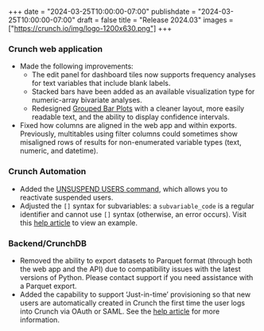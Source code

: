 +++
date = "2024-03-25T10:00:00-07:00"
publishdate = "2024-03-25T10:00:00-07:00"
draft = false
title = "Release 2024.03"
images = ["https://crunch.io/img/logo-1200x630.png"]
+++

### Crunch web application

- Made the following improvements:
    - The edit panel for dashboard tiles now supports frequency analyses for text variables that include blank labels.
    - Stacked bars have been added as an available visualization type for numeric-array bivariate analyses.
    - Redesigned [Grouped Bar Plots](https://help.crunch.io/hc/en-us/articles/20500101668365-Confidence-intervals-on-graphs) with a cleaner layout, more easily readable text, and the ability to display confidence intervals.
- Fixed how columns are aligned in the web app and within exports. Previously, multitables using filter columns could sometimes show misaligned rows of results for non-enumerated variable types (text, numeric, and datetime).

### Crunch Automation

- Added the [UNSUSPEND USERS command](https://help.crunch.io/hc/en-us/articles/21987065472909-SUSPEND-UNSUSPEND-USERS-command), which allows you to reactivate suspended users.
- Adjusted the `[]` syntax for subvariables: a `subvariable_code` is a regular identifier and cannot use `[]` syntax (otherwise, an error occurs). Visit this [help article](https://help.crunch.io/hc/en-us/articles/360042038132-CHANGE-command) to view an example.

### Backend/CrunchDB

- Removed the ability to export datasets to Parquet format (through both the web app and the API) due to compatibility issues with the latest versions of Python. Please contact support if you need assistance with a Parquet export.
- Added the capability to support ‘Just-in-time’ provisioning so that new users are automatically created in Crunch the first time the user logs into Crunch via OAuth or SAML. See the [help article](https://help.crunch.io/hc/en-us/articles/360051387952-Creating-a-Seamless-Login-Experience) for more information.
